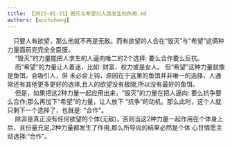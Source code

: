 ```yaml
---
title: 【2023-01-31】毁灭与希望对人类发生的作用.md
authors: [wuchuheng]
---
```


&emsp;只要人有欲望，那么他就不再是无敌。而有欲望的人会在“毁灭”与"希望“这俩种力量面前完完全全臣服。  
&emsp; “毁灭”的力量能把人求生的人逼向唯二的2个选择: 要么合作要么反抗。   
&emsp; 而“希望”的力量让人着迷，比如: 财富、权力或是女人。  但“希望”这种力量就像是鱼饵，会吸引人，但
未必会上钩，原因在于这里的鱼饵并非唯一的选择，人通常还有其他更多更好的选择,且人的欲望没有极限,所以没有最好的鱼饵。  
&emsp; 但是，如果把这2种力量一起应用出来，“毁灭”的力量在把人逼向: 要么抗争要么合作;那么再加下“希望”的力量，让人放下
“抗争”的动机。那么此时，这个人就只剩下一个选择了，也就是: "合作"。  
&emsp; 除非是真正没有任何欲望的个体(无敌)，否则当这2种力量一起作用在个体身上后，且份量充足,2种力量都发生了作用,那么所导向的结果必然是个体
心甘情愿主动选择:“合作”。



